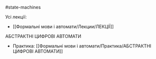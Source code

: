 #state-machines

Усі лекції:
- [[Формальні мови і автомати/Лекции/ЛЕКЦІЇ]]

АБСТРАКТНІ ЦИФРОВІ АВТОМАТИ
- Практика: [[Формальні мови і автомати/Практика/АБСТРАКТНІ ЦИФРОВІ АВТОМАТИ]]